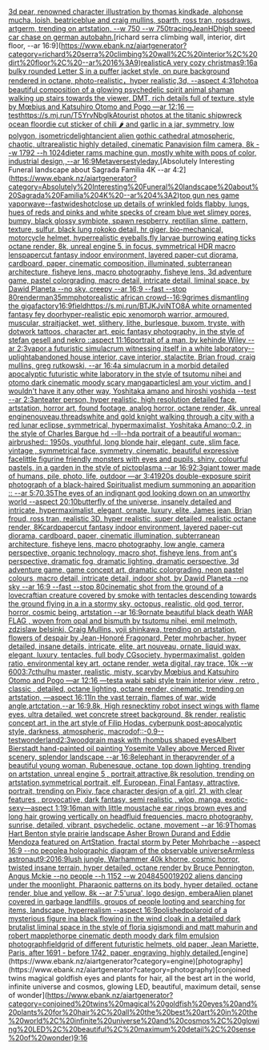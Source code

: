 [3d pear, renowned character illustration by thomas kindkade, alphonse mucha, loish, beatriceblue and craig mullins, sparth, ross tran, rossdraws, artgerm, trending on artstation, --w 750 --w 750](https://www.ebank.nz/aiartgenerator?category=3d%20pear%2C%20renowned%20character%20illustration%20by%20thomas%20kindkade%2C%20alphonse%20mucha%2C%20loish%2C%20beatriceblue%20and%20craig%20mullins%2C%20sparth%2C%20ross%20tran%2C%20rossdraws%2C%20artgerm%2C%20trending%20on%20artstation%2C%20--w%20750%20--w%20750)[tracing](https://www.ebank.nz/aiartgenerator?category=tracing)[Jean](https://www.ebank.nz/aiartgenerator?category=Jean)[HD](https://www.ebank.nz/aiartgenerator?category=HD)[high speed car chase on german autobahn.](https://www.ebank.nz/aiartgenerator?category=high%20speed%20car%20chase%20on%20german%20autobahn.)[richard serra climbing wall, interior, dirt floor, --ar 16:9](https://www.ebank.nz/aiartgenerator?category=richard%20serra%20climbing%20wall%2C%20interior%2C%20dirt%20floor%2C%20--ar%2016%3A9)[realistic](https://www.ebank.nz/aiartgenerator?category=realistic)[A very cozy christmas](https://www.ebank.nz/aiartgenerator?category=A%20very%20cozy%20christmas)[9:16](https://www.ebank.nz/aiartgenerator?category=9%3A16)[a bulky rounded Letter S in a puffer jacket style, on pure background rendered in octane, photo-realistic，hyper realistic,3d, --aspect 4:3](https://www.ebank.nz/aiartgenerator?category=a%20bulky%20rounded%20Letter%20S%20in%20a%20puffer%20jacket%20style%2C%20on%20pure%20background%20rendered%20in%20octane%2C%20photo-realistic%EF%BC%8Chyper%20realistic%2C3d%2C%20--aspect%204%3A3)[1](https://www.ebank.nz/aiartgenerator?category=1)[photo](https://www.ebank.nz/aiartgenerator?category=photo)[a beautiful composition of a glowing psychedelic spirit animal shaman walking up stairs towards the viewer, DMT,  rich details full of texture, style by Mœbius and Katsuhiro Otomo and Pogo —ar 12:16 —test](https://www.ebank.nz/aiartgenerator?category=a%20beautiful%20composition%20of%20a%20glowing%20psychedelic%20spirit%20animal%20shaman%20walking%20up%20stairs%20towards%20the%20viewer%2C%20DMT%2C%20%20rich%20details%20full%20of%20texture%2C%20style%20by%20M%C5%93bius%20and%20Katsuhiro%20Otomo%20and%20Pogo%20%E2%80%94ar%2012%3A16%20%E2%80%94test)[<https://s.mj.run/T5YrvNbglkA>](https://www.ebank.nz/aiartgenerator?category=%3Chttps%3A//s.mj.run/T5YrvNbglkA%3E)[tourist photos at the titanic shipwreck ocean floor](https://www.ebank.nz/aiartgenerator?category=tourist%20photos%20at%20the%20titanic%20shipwreck%20ocean%20floor)[die cut sticker of chili 🌶️  and garlic in a jar, symmetry, low polygon, isometric](https://www.ebank.nz/aiartgenerator?category=die%20cut%20sticker%20of%20chili%20%F0%9F%8C%B6%EF%B8%8F%20%20and%20garlic%20in%20a%20jar%2C%20symmetry%2C%20low%20polygon%2C%20isometric)[delight](https://www.ebank.nz/aiartgenerator?category=delight)[ancient alien gothic cathedral atmospheric, chaotic, ultrarealistic highly detailed, cinematic Panavision film camera, 8k --w 1792 --h 1024](https://www.ebank.nz/aiartgenerator?category=ancient%20alien%20gothic%20cathedral%20atmospheric%2C%20chaotic%2C%20ultrarealistic%20highly%20detailed%2C%20cinematic%20Panavision%20film%20camera%2C%208k%20--w%201792%20--h%201024)[dieter rams machine gun, mostly white with pops of color, industrial design,,--ar 16:9](https://www.ebank.nz/aiartgenerator?category=dieter%20rams%20machine%20gun%2C%20mostly%20white%20with%20pops%20of%20color%2C%20industrial%20design%2C%2C--ar%2016%3A9)[Metaverse](https://www.ebank.nz/aiartgenerator?category=Metaverse)[style](https://www.ebank.nz/aiartgenerator?category=style)[day.](https://www.ebank.nz/aiartgenerator?category=day.)[Absolutely Interesting Funeral landscape about Sagrada Familia 4K --ar 4:2](https://www.ebank.nz/aiartgenerator?category=Absolutely%20Interesting%20Funeral%20landscape%20about%20Sagrada%20Familia%204K%20--ar%204%3A2)[top gun nes game vaporwave](https://www.ebank.nz/aiartgenerator?category=top%20gun%20nes%20game%20vaporwave)[--fast](https://www.ebank.nz/aiartgenerator?category=--fast)[wideshot](https://www.ebank.nz/aiartgenerator?category=wideshot)[close up details of wrinkled folds flabby, lungs, hues of reds and pinks and white specks of cream blue wet slimey pores, bumpy, black glossy symbiote, spawn respberry, reptilian slime, pattern, texture, sulfur, black lung rokoko detail, hr giger, bio-mechanical, motorcycle helmet, hyperrealistic eyeballs,fly larvae burrowing eating ticks octane render, 8k, unreal engine 5, in focus, symmetrical HDR macro lens](https://www.ebank.nz/aiartgenerator?category=close%20up%20details%20of%20wrinkled%20folds%20flabby%2C%20lungs%2C%20hues%20of%20reds%20and%20pinks%20and%20white%20specks%20of%20cream%20blue%20wet%20slimey%20pores%2C%20bumpy%2C%20black%20glossy%20symbiote%2C%20spawn%20respberry%2C%20reptilian%20slime%2C%20pattern%2C%20texture%2C%20sulfur%2C%20black%20lung%20rokoko%20detail%2C%20hr%20giger%2C%20bio-mechanical%2C%20motorcycle%20helmet%2C%20hyperrealistic%20eyeballs%2Cfly%20larvae%20burrowing%20eating%20ticks%20octane%20render%2C%208k%2C%20unreal%20engine%205%2C%20in%20focus%2C%20symmetrical%20HDR%20macro%20lens)[papercut fantasy indoor environment, layered paper-cut diorama, cardboard, paper, cinematic composition, illuminated, subterranean architecture, fisheye lens, macro photography,  fisheye lens, 3d adventure game, pastel colorgrading, macro detail, intricate detail, liminal space, by Dawid Planeta --no sky, creepy --ar 16:9 --fast --stop 80](https://www.ebank.nz/aiartgenerator?category=papercut%20fantasy%20indoor%20environment%2C%20layered%20paper-cut%20diorama%2C%20cardboard%2C%20paper%2C%20cinematic%20composition%2C%20illuminated%2C%20subterranean%20architecture%2C%20fisheye%20lens%2C%20macro%20photography%2C%20%20fisheye%20lens%2C%203d%20adventure%20game%2C%20pastel%20colorgrading%2C%20macro%20detail%2C%20intricate%20detail%2C%20liminal%20space%2C%20by%20Dawid%20Planeta%20--no%20sky%2C%20creepy%20--ar%2016%3A9%20--fast%20--stop%2080)[render](https://www.ebank.nz/aiartgenerator?category=render)[man](https://www.ebank.nz/aiartgenerator?category=man)[35mm](https://www.ebank.nz/aiartgenerator?category=35mm)[photorealistic african crowd--16:9](https://www.ebank.nz/aiartgenerator?category=photorealistic%20african%20crowd--16%3A9)[grimes dismantling the gigafactory](https://www.ebank.nz/aiartgenerator?category=grimes%20dismantling%20the%20gigafactory)[16:9](https://www.ebank.nz/aiartgenerator?category=16%3A9)[field](https://www.ebank.nz/aiartgenerator?category=field)[<https://s.mj.run/BTJKJviNTO8>](https://www.ebank.nz/aiartgenerator?category=%3Chttps%3A//s.mj.run/BTJKJviNTO8%3E)[A white ornamented fantasy fey door](https://www.ebank.nz/aiartgenerator?category=A%20white%20ornamented%20fantasy%20fey%20door)[hyper-realistic epic xenomorph warrior, armoured, muscular, straitjacket, wet, slithery, lithe, burlesque, buxom, tryste, with dotwork tattoos, character art, epic fantasy photography, in the style of stefan gesell and nekro ::aspect 11:16](https://www.ebank.nz/aiartgenerator?category=hyper-realistic%20epic%20xenomorph%20warrior%2C%20armoured%2C%20muscular%2C%20straitjacket%2C%20wet%2C%20slithery%2C%20lithe%2C%20burlesque%2C%20buxom%2C%20tryste%2C%20with%20dotwork%20tattoos%2C%20character%20art%2C%20epic%20fantasy%20photography%2C%20in%20the%20style%20of%20stefan%20gesell%20and%20nekro%20%3A%3Aaspect%2011%3A16)[portrait of a man, by kehinde Wiley --ar 2:3](https://www.ebank.nz/aiartgenerator?category=portrait%20of%20a%20man%2C%20by%20kehinde%20Wiley%20--ar%202%3A3)[vapor,](https://www.ebank.nz/aiartgenerator?category=vapor%2C)[a futuristic simulacrum witnessing itself in a white laboratory](https://www.ebank.nz/aiartgenerator?category=a%20futuristic%20simulacrum%20witnessing%20itself%20in%20a%20white%20laboratory)[--uplight](https://www.ebank.nz/aiartgenerator?category=--uplight)[abandoned house interior, cave interior, stalactite, Brian froud, craig mullins, greg rutkowski, --ar 16:4](https://www.ebank.nz/aiartgenerator?category=abandoned%20house%20interior%2C%20cave%20interior%2C%20stalactite%2C%20Brian%20froud%2C%20craig%20mullins%2C%20greg%20rutkowski%2C%20--ar%2016%3A4)[a simulacrum in a morbid detailed apocalyptic futuristic white laboratory in the style of tsutomu nihei and otomo dark cinematic moody scary manga](https://www.ebank.nz/aiartgenerator?category=a%20simulacrum%20in%20a%20morbid%20detailed%20apocalyptic%20futuristic%20white%20laboratory%20in%20the%20style%20of%20tsutomu%20nihei%20and%20otomo%20dark%20cinematic%20moody%20scary%20manga)[particles](https://www.ebank.nz/aiartgenerator?category=particles)[I am your victim, and I wouldn't have it any other way, Yoshitaka amano and hiroshi yoshida --test --ar 2:3](https://www.ebank.nz/aiartgenerator?category=I%20am%20your%20victim%2C%20and%20I%20wouldn%27t%20have%20it%20any%20other%20way%2C%20Yoshitaka%20amano%20and%20hiroshi%20yoshida%20--test%20--ar%202%3A3)[anteater person, hyper realistic, high resolution detailed face, artstation, horror art, found footage, analog horror, octane render, 4k, unreal engine](https://www.ebank.nz/aiartgenerator?category=anteater%20person%2C%20hyper%20realistic%2C%20high%20resolution%20detailed%20face%2C%20artstation%2C%20horror%20art%2C%20found%20footage%2C%20analog%20horror%2C%20octane%20render%2C%204k%2C%20unreal%20engine)[nouveau,](https://www.ebank.nz/aiartgenerator?category=nouveau%2C)[threads](https://www.ebank.nz/aiartgenerator?category=threads)[white and gold knight walking through a city with a red lunar eclipse, symmetrical, hypermaximalist, Yoshitaka Amano::0.2, in the style of Charles Bargue hd --ll](https://www.ebank.nz/aiartgenerator?category=white%20and%20gold%20knight%20walking%20through%20a%20city%20with%20a%20red%20lunar%20eclipse%2C%20symmetrical%2C%20hypermaximalist%2C%20Yoshitaka%20Amano%3A%3A0.2%2C%20in%20the%20style%20of%20Charles%20Bargue%20hd%20--ll)[--hd](https://www.ebank.nz/aiartgenerator?category=--hd)[a portrait of a beautiful woman:: airbrushed:: 1950s, youthful, long blonde hair, elegant, cute, slim face, vintage , symmetrical face, symmetry, cinematic, beautiful expressive face](https://www.ebank.nz/aiartgenerator?category=a%20portrait%20of%20a%20beautiful%20woman%3A%3A%20airbrushed%3A%3A%201950s%2C%20youthful%2C%20long%20blonde%20hair%2C%20elegant%2C%20cute%2C%20slim%20face%2C%20vintage%20%2C%20symmetrical%20face%2C%20symmetry%2C%20cinematic%2C%20beautiful%20expressive%20face)[little figurine friendly monsters with eyes and pupils, shiny, colourful pastels, in a garden in the style of pictoplasma --ar 16:9](https://www.ebank.nz/aiartgenerator?category=little%20figurine%20friendly%20monsters%20with%20eyes%20and%20pupils%2C%20shiny%2C%20colourful%20pastels%2C%20in%20a%20garden%20in%20the%20style%20of%20pictoplasma%20--ar%2016%3A9)[2:3](https://www.ebank.nz/aiartgenerator?category=2%3A3)[giant tower made of humans, pile, photo, life, outdoor —ar 3:4](https://www.ebank.nz/aiartgenerator?category=giant%20tower%20made%20of%20humans%2C%20pile%2C%20photo%2C%20life%2C%20outdoor%20%E2%80%94ar%203%3A4)[1920s double-exposure spirit photograph of a black-haired Spiritualist medium summoning an apparition :: --ar 5:7](https://www.ebank.nz/aiartgenerator?category=1920s%20double-exposure%20spirit%20photograph%20of%20a%20black-haired%20Spiritualist%20medium%20summoning%20an%20apparition%20%3A%3A%20--ar%205%3A7)[0.35](https://www.ebank.nz/aiartgenerator?category=0.35)[The eyes of an indignant god looking down on an unworthy world --aspect 20:10](https://www.ebank.nz/aiartgenerator?category=The%20eyes%20of%20an%20indignant%20god%20looking%20down%20on%20an%20unworthy%20world%20--aspect%2020%3A10)[butterfly of the universe, insanely detailed and intricate, hypermaximalist, elegant, ornate, luxury, elite, James jean, Brian froud, ross tran, realistic 3D, hyper realistic, super detailed, realistic octane render, 8K](https://www.ebank.nz/aiartgenerator?category=butterfly%20of%20the%20universe%2C%20insanely%20detailed%20and%20intricate%2C%20hypermaximalist%2C%20elegant%2C%20ornate%2C%20luxury%2C%20elite%2C%20James%20jean%2C%20Brian%20froud%2C%20ross%20tran%2C%20realistic%203D%2C%20hyper%20realistic%2C%20super%20detailed%2C%20realistic%20octane%20render%2C%208K)[card](https://www.ebank.nz/aiartgenerator?category=card)[papercut fantasy indoor environment, layered paper-cut diorama, cardboard, paper, cinematic illumination, subterranean architecture, fisheye lens, macro photography, low angle, camera perspective, organic technology, macro shot, fisheye lens, from ant's perspective, dramatic fog, dramatic lighting, dramatic perspective, 3d adventure game, game concept art, dramatic colorgrading, neon pastel colours, macro detail, intricate detail, indoor shot, by Dawid Planeta --no sky --ar 16:9 --fast --stop 80](https://www.ebank.nz/aiartgenerator?category=papercut%20fantasy%20indoor%20environment%2C%20layered%20paper-cut%20diorama%2C%20cardboard%2C%20paper%2C%20cinematic%20illumination%2C%20subterranean%20architecture%2C%20fisheye%20lens%2C%20macro%20photography%2C%20low%20angle%2C%20camera%20perspective%2C%20organic%20technology%2C%20macro%20shot%2C%20fisheye%20lens%2C%20from%20ant%27s%20perspective%2C%20dramatic%20fog%2C%20dramatic%20lighting%2C%20dramatic%20perspective%2C%203d%20adventure%20game%2C%20game%20concept%20art%2C%20dramatic%20colorgrading%2C%20neon%20pastel%20colours%2C%20macro%20detail%2C%20intricate%20detail%2C%20indoor%20shot%2C%20by%20Dawid%20Planeta%20--no%20sky%20--ar%2016%3A9%20--fast%20--stop%2080)[cinematic shot from the ground of a lovecraftian creature covered by smoke with tentacles descending towards the ground flying in a in a stormy sky, octopus, realistic, old god, terror, horror, cosmic being, artstation --ar 16:9](https://www.ebank.nz/aiartgenerator?category=cinematic%20shot%20from%20the%20ground%20of%20a%20lovecraftian%20creature%20covered%20by%20smoke%20with%20tentacles%20descending%20towards%20the%20ground%20flying%20in%20a%20in%20a%20stormy%20sky%2C%20octopus%2C%20realistic%2C%20old%20god%2C%20terror%2C%20horror%2C%20cosmic%20being%2C%20artstation%20--ar%2016%3A9)[ornate beautiful black death WAR FLAG , woven from opal and bismuth by tsutomu nihei, emil melmoth, zdzislaw belsinki, Craig Mullins, yoji shinkawa, trending on artstation, flowers of despair by Jean-Honoré Fragonard, Peter mohrbacher, hyper detailed, insane details, intricate, elite, art nouveau, ornate, liquid wax, elegant, luxury, tentacles, full body CGsociety, hypermaximalist, golden ratio, environmental key art, octane render, weta digital, ray trace, 10k --w 600](https://www.ebank.nz/aiartgenerator?category=ornate%20beautiful%20black%20death%20WAR%20FLAG%20%2C%20woven%20from%20opal%20and%20bismuth%20by%20tsutomu%20nihei%2C%20emil%20melmoth%2C%20zdzislaw%20belsinki%2C%20Craig%20Mullins%2C%20yoji%20shinkawa%2C%20trending%20on%20artstation%2C%20flowers%20of%20despair%20by%20Jean-Honor%C3%A9%20Fragonard%2C%20Peter%20mohrbacher%2C%20hyper%20detailed%2C%20insane%20details%2C%20intricate%2C%20elite%2C%20art%20nouveau%2C%20ornate%2C%20liquid%20wax%2C%20elegant%2C%20luxury%2C%20tentacles%2C%20full%20body%20CGsociety%2C%20hypermaximalist%2C%20golden%20ratio%2C%20environmental%20key%20art%2C%20octane%20render%2C%20weta%20digital%2C%20ray%20trace%2C%2010k%20--w%20600)[3:7](https://www.ebank.nz/aiartgenerator?category=3%3A7)[cthulhu master, realistic, misty, scary](https://www.ebank.nz/aiartgenerator?category=cthulhu%20master%2C%20realistic%2C%20misty%2C%20scary)[by Mœbius and Katsuhiro Otomo and Pogo —ar 12:16 —test](https://www.ebank.nz/aiartgenerator?category=by%20M%C5%93bius%20and%20Katsuhiro%20Otomo%20and%20Pogo%20%E2%80%94ar%2012%3A16%20%E2%80%94test)[a wabi sabi style train interior view , retro , classic , detailed, octane lighting, octane render, cinematic, trending on artstation, —aspect 16:11](https://www.ebank.nz/aiartgenerator?category=a%20wabi%20sabi%20style%20train%20interior%20view%20%2C%20retro%20%2C%20classic%20%2C%20detailed%2C%20octane%20lighting%2C%20octane%20render%2C%20cinematic%2C%20trending%20on%20artstation%2C%20%E2%80%94aspect%2016%3A11)[In the vast terrain, flames of war, wide angle,artctation,--ar 16:9,8k, High res](https://www.ebank.nz/aiartgenerator?category=In%20the%20vast%20terrain%2C%20flames%20of%20war%2C%20wide%20angle%2Cartctation%2C--ar%2016%3A9%2C8k%2C%20High%20res)[neck](https://www.ebank.nz/aiartgenerator?category=neck)[tiny robot insect wings with flame eyes, ultra detailed, wet concrete street background, 8k render, realistic concept art, in the art style of Filip Hodas, cyberpunk post-apocalyptic style, darkness, atmospheric, macro](https://www.ebank.nz/aiartgenerator?category=tiny%20robot%20insect%20wings%20with%20flame%20eyes%2C%20ultra%20detailed%2C%20wet%20concrete%20street%20background%2C%208k%20render%2C%20realistic%20concept%20art%2C%20in%20the%20art%20style%20of%20Filip%20Hodas%2C%20cyberpunk%20post-apocalyptic%20style%2C%20darkness%2C%20atmospheric%2C%20macro)[dof::-0.9](https://www.ebank.nz/aiartgenerator?category=dof%3A%3A-0.9)[--test](https://www.ebank.nz/aiartgenerator?category=--test)[wonderland](https://www.ebank.nz/aiartgenerator?category=wonderland)[2:3](https://www.ebank.nz/aiartgenerator?category=2%3A3)[woodgrain mask with rhombus shaped eyes](https://www.ebank.nz/aiartgenerator?category=woodgrain%20mask%20with%20rhombus%20shaped%20eyes)[Albert Bierstadt hand-painted oil painting Yosemite Valley above Merced River scenery, splendor landscape --ar 16:8](https://www.ebank.nz/aiartgenerator?category=Albert%20Bierstadt%20hand-painted%20oil%20painting%20Yosemite%20Valley%20above%20Merced%20River%20scenery%2C%20splendor%20landscape%20--ar%2016%3A8)[elephant in therapy](https://www.ebank.nz/aiartgenerator?category=elephant%20in%20therapy)[render of a beautiful young woman, Rubenesque, octane, top down lighting, trending on artstation, unreal engine 5 , portrait,attractive,8k resolution, trending on artstation,symmetrical portrait, elf, European, Final Fantasy, attractive, portrait, trending on Pixiv, face character design of a girl, 21, with clear features , provocative, dark fantasy, semi realistic , wlop, manga, exotic-sexy—aspect 1:1](https://www.ebank.nz/aiartgenerator?category=render%20of%20a%20beautiful%20young%20woman%2C%20Rubenesque%2C%20octane%2C%20top%20down%20lighting%2C%20trending%20on%20artstation%2C%20unreal%20engine%205%20%2C%20portrait%2Cattractive%2C8k%20resolution%2C%20trending%20on%20artstation%2Csymmetrical%20portrait%2C%20elf%2C%20European%2C%20Final%20Fantasy%2C%20attractive%2C%20portrait%2C%20trending%20on%20Pixiv%2C%20face%20character%20design%20of%20a%20girl%2C%2021%2C%20with%20clear%20features%20%2C%20provocative%2C%20dark%20fantasy%2C%20semi%20realistic%20%2C%20wlop%2C%20manga%2C%20exotic-sexy%E2%80%94aspect%201%3A1)[9:16](https://www.ebank.nz/aiartgenerator?category=9%3A16)[man with little moustache ear rings brown eyes and long hair growing vertically on head](https://www.ebank.nz/aiartgenerator?category=man%20with%20little%20moustache%20ear%20rings%20brown%20eyes%20and%20long%20hair%20growing%20vertically%20on%20head)[fluid frequencies, macro photography, sunrise, detailed, vibrant, psychedelic, octane, movement --ar 16:9](https://www.ebank.nz/aiartgenerator?category=fluid%20frequencies%2C%20macro%20photography%2C%20sunrise%2C%20detailed%2C%20vibrant%2C%20psychedelic%2C%20octane%2C%20movement%20--ar%2016%3A9)[Thomas Hart Benton style  prairie landscape Asher Brown Durand and Eddie Mendoza featured on ArtStation, fractal storm by Peter Mohrbache --aspect 16:9 --no people](https://www.ebank.nz/aiartgenerator?category=Thomas%20Hart%20Benton%20style%20%20prairie%20landscape%20Asher%20Brown%20Durand%20and%20Eddie%20Mendoza%20featured%20on%20ArtStation%2C%20fractal%20storm%20by%20Peter%20Mohrbache%20--aspect%2016%3A9%20--no%20people)[a holographic diagram of the observable universe](https://www.ebank.nz/aiartgenerator?category=a%20holographic%20diagram%20of%20the%20observable%20universe)[Armless astronaut](https://www.ebank.nz/aiartgenerator?category=Armless%20astronaut)[9:20](https://www.ebank.nz/aiartgenerator?category=9%3A20)[16:9](https://www.ebank.nz/aiartgenerator?category=16%3A9)[lush jungle, Warhammer 40k khorne, cosmic horror, twisted insane terrain, hyper detailed, octane render by Bruce Pennington, Angus Mckie --no people --h 1152 --w 2048](https://www.ebank.nz/aiartgenerator?category=lush%20jungle%2C%20Warhammer%2040k%20khorne%2C%20cosmic%20horror%2C%20twisted%20insane%20terrain%2C%20hyper%20detailed%2C%20octane%20render%20by%20Bruce%20Pennington%2C%20Angus%20Mckie%20--no%20people%20--h%201152%20--w%202048)[4500](https://www.ebank.nz/aiartgenerator?category=4500)[1920](https://www.ebank.nz/aiartgenerator?category=1920)[2 aliens dancing under the moonlight, Pharaonic patterns on its body, hyper detailed, octane render, blue and yellow, 8k --ar 7:5](https://www.ebank.nz/aiartgenerator?category=2%20aliens%20dancing%20under%20the%20moonlight%2C%20Pharaonic%20patterns%20on%20its%20body%2C%20hyper%20detailed%2C%20octane%20render%2C%20blue%20and%20yellow%2C%208k%20--ar%207%3A5)['urua', logo design, embera](https://www.ebank.nz/aiartgenerator?category=%27urua%27%2C%20logo%20design%2C%20embera)[Alien planet covered in garbage landfills, groups of people looting and searching for items, landscape, hyperrealism --aspect 16:9](https://www.ebank.nz/aiartgenerator?category=Alien%20planet%20covered%20in%20garbage%20landfills%2C%20groups%20of%20people%20looting%20and%20searching%20for%20items%2C%20landscape%2C%20hyperrealism%20--aspect%2016%3A9)[polished](https://www.ebank.nz/aiartgenerator?category=polished)[polaroid of a mysterious figure ina black flowing in the wind cloak in a detailed dark brutalist liminal space in the style of floria sigismondi and matt mahurin and robert mapplethorpe cinematic depth moody dark film emulsion photograph](https://www.ebank.nz/aiartgenerator?category=polaroid%20of%20a%20mysterious%20figure%20ina%20black%20flowing%20in%20the%20wind%20cloak%20in%20a%20detailed%20dark%20brutalist%20liminal%20space%20in%20the%20style%20of%20floria%20sigismondi%20and%20matt%20mahurin%20and%20robert%20mapplethorpe%20cinematic%20depth%20moody%20dark%20film%20emulsion%20photograph)[field](https://www.ebank.nz/aiartgenerator?category=field)[grid of different futuristic helmets, old paper, Jean Mariette, Paris, after 1691 - before 1742, paper, engraving, highly detailed.](https://www.ebank.nz/aiartgenerator?category=grid%20of%20different%20futuristic%20helmets%2C%20old%20paper%2C%20Jean%20Mariette%2C%20Paris%2C%20after%201691%20-%20before%201742%2C%20paper%2C%20engraving%2C%20highly%20detailed.)[engine](https://www.ebank.nz/aiartgenerator?category=engine)[photography](https://www.ebank.nz/aiartgenerator?category=photography)[conjoined twins magical goldfish eyes and plants for hair, all the best art in the world, infinite universe and cosmos, glowing LED, beautiful, maximum detail, sense of wonder](https://www.ebank.nz/aiartgenerator?category=conjoined%20twins%20magical%20goldfish%20eyes%20and%20plants%20for%20hair%2C%20all%20the%20best%20art%20in%20the%20world%2C%20infinite%20universe%20and%20cosmos%2C%20glowing%20LED%2C%20beautiful%2C%20maximum%20detail%2C%20sense%20of%20wonder)[9:16](https://www.ebank.nz/aiartgenerator?category=9%3A16)